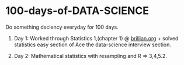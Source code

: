 # 100-days-of-DATA-SCIENCE
Do something dsciency everyday for 100 days.

1. Day 1: Worked through Statistics 1,(chapter 1) @ [brillian.org](https://brilliant.org/courses/advanced-statistics-i/intro-to-stats/into-mystic/3/) + solved statistics easy section of Ace the data-science interview section.

2. Day 2: Mathematical statistics with resampling and R => 3,4,5.2.
